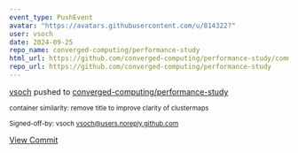 ```yaml
---
event_type: PushEvent
avatar: "https://avatars.githubusercontent.com/u/814322?"
user: vsoch
date: 2024-09-25
repo_name: converged-computing/performance-study
html_url: https://github.com/converged-computing/performance-study/commit/bb1dd58c1cebfd5fadb55a5680b3057b39d50a88
repo_url: https://github.com/converged-computing/performance-study
---
```


<a href='https://github.com/vsoch' target='_blank'>vsoch</a> pushed to <a href='https://github.com/converged-computing/performance-study' target='_blank'>converged-computing/performance-study</a>

<small>container similarity: remove title to improve clarity of clustermaps

Signed-off-by: vsoch <vsoch@users.noreply.github.com></small>

<a href='https://github.com/converged-computing/performance-study/commit/bb1dd58c1cebfd5fadb55a5680b3057b39d50a88' target='_blank'>View Commit</a>